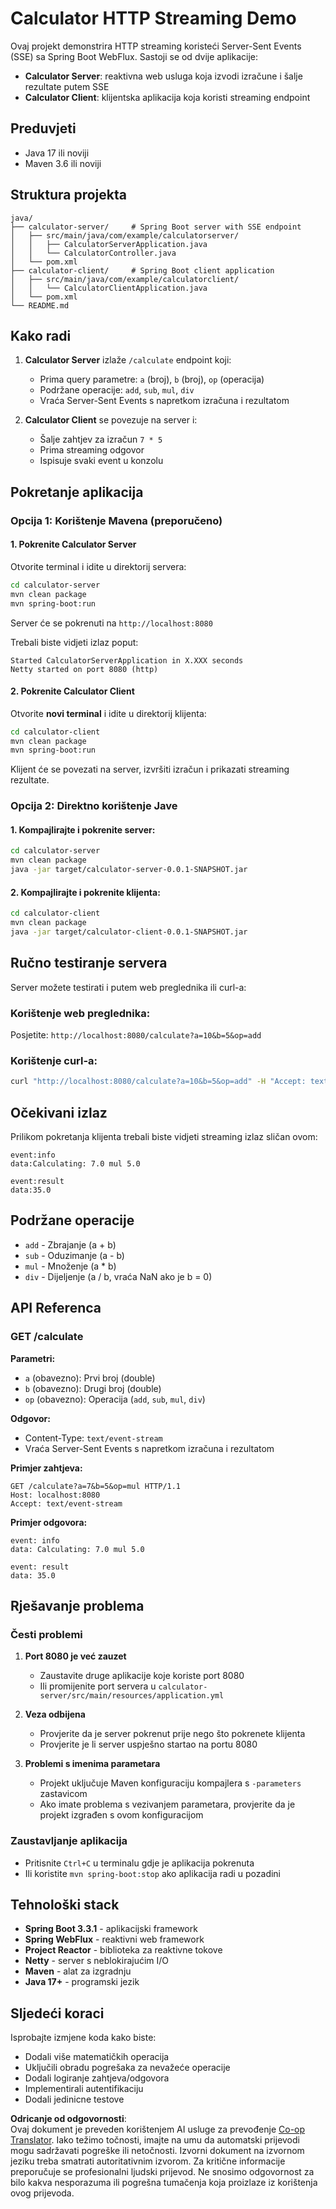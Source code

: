 <!--
CO_OP_TRANSLATOR_METADATA:
{
  "original_hash": "acd4010e430da00946a154f62847a169",
  "translation_date": "2025-07-13T21:15:29+00:00",
  "source_file": "03-GettingStarted/06-http-streaming/solution/java/README.md",
  "language_code": "hr"
}
-->
# Calculator HTTP Streaming Demo

Ovaj projekt demonstrira HTTP streaming koristeći Server-Sent Events (SSE) sa Spring Boot WebFlux. Sastoji se od dvije aplikacije:

- **Calculator Server**: reaktivna web usluga koja izvodi izračune i šalje rezultate putem SSE
- **Calculator Client**: klijentska aplikacija koja koristi streaming endpoint

## Preduvjeti

- Java 17 ili noviji
- Maven 3.6 ili noviji

## Struktura projekta

```
java/
├── calculator-server/     # Spring Boot server with SSE endpoint
│   ├── src/main/java/com/example/calculatorserver/
│   │   ├── CalculatorServerApplication.java
│   │   └── CalculatorController.java
│   └── pom.xml
├── calculator-client/     # Spring Boot client application
│   ├── src/main/java/com/example/calculatorclient/
│   │   └── CalculatorClientApplication.java
│   └── pom.xml
└── README.md
```

## Kako radi

1. **Calculator Server** izlaže `/calculate` endpoint koji:
   - Prima query parametre: `a` (broj), `b` (broj), `op` (operacija)
   - Podržane operacije: `add`, `sub`, `mul`, `div`
   - Vraća Server-Sent Events s napretkom izračuna i rezultatom

2. **Calculator Client** se povezuje na server i:
   - Šalje zahtjev za izračun `7 * 5`
   - Prima streaming odgovor
   - Ispisuje svaki event u konzolu

## Pokretanje aplikacija

### Opcija 1: Korištenje Mavena (preporučeno)

#### 1. Pokrenite Calculator Server

Otvorite terminal i idite u direktorij servera:

```bash
cd calculator-server
mvn clean package
mvn spring-boot:run
```

Server će se pokrenuti na `http://localhost:8080`

Trebali biste vidjeti izlaz poput:
```
Started CalculatorServerApplication in X.XXX seconds
Netty started on port 8080 (http)
```

#### 2. Pokrenite Calculator Client

Otvorite **novi terminal** i idite u direktorij klijenta:

```bash
cd calculator-client
mvn clean package
mvn spring-boot:run
```

Klijent će se povezati na server, izvršiti izračun i prikazati streaming rezultate.

### Opcija 2: Direktno korištenje Jave

#### 1. Kompajlirajte i pokrenite server:

```bash
cd calculator-server
mvn clean package
java -jar target/calculator-server-0.0.1-SNAPSHOT.jar
```

#### 2. Kompajlirajte i pokrenite klijenta:

```bash
cd calculator-client
mvn clean package
java -jar target/calculator-client-0.0.1-SNAPSHOT.jar
```

## Ručno testiranje servera

Server možete testirati i putem web preglednika ili curl-a:

### Korištenje web preglednika:
Posjetite: `http://localhost:8080/calculate?a=10&b=5&op=add`

### Korištenje curl-a:
```bash
curl "http://localhost:8080/calculate?a=10&b=5&op=add" -H "Accept: text/event-stream"
```

## Očekivani izlaz

Prilikom pokretanja klijenta trebali biste vidjeti streaming izlaz sličan ovom:

```
event:info
data:Calculating: 7.0 mul 5.0

event:result
data:35.0
```

## Podržane operacije

- `add` - Zbrajanje (a + b)
- `sub` - Oduzimanje (a - b)
- `mul` - Množenje (a * b)
- `div` - Dijeljenje (a / b, vraća NaN ako je b = 0)

## API Referenca

### GET /calculate

**Parametri:**
- `a` (obavezno): Prvi broj (double)
- `b` (obavezno): Drugi broj (double)
- `op` (obavezno): Operacija (`add`, `sub`, `mul`, `div`)

**Odgovor:**
- Content-Type: `text/event-stream`
- Vraća Server-Sent Events s napretkom izračuna i rezultatom

**Primjer zahtjeva:**
```
GET /calculate?a=7&b=5&op=mul HTTP/1.1
Host: localhost:8080
Accept: text/event-stream
```

**Primjer odgovora:**
```
event: info
data: Calculating: 7.0 mul 5.0

event: result
data: 35.0
```

## Rješavanje problema

### Česti problemi

1. **Port 8080 je već zauzet**
   - Zaustavite druge aplikacije koje koriste port 8080
   - Ili promijenite port servera u `calculator-server/src/main/resources/application.yml`

2. **Veza odbijena**
   - Provjerite da je server pokrenut prije nego što pokrenete klijenta
   - Provjerite je li server uspješno startao na portu 8080

3. **Problemi s imenima parametara**
   - Projekt uključuje Maven konfiguraciju kompajlera s `-parameters` zastavicom
   - Ako imate problema s vezivanjem parametara, provjerite da je projekt izgrađen s ovom konfiguracijom

### Zaustavljanje aplikacija

- Pritisnite `Ctrl+C` u terminalu gdje je aplikacija pokrenuta
- Ili koristite `mvn spring-boot:stop` ako aplikacija radi u pozadini

## Tehnološki stack

- **Spring Boot 3.3.1** - aplikacijski framework
- **Spring WebFlux** - reaktivni web framework
- **Project Reactor** - biblioteka za reaktivne tokove
- **Netty** - server s neblokirajućim I/O
- **Maven** - alat za izgradnju
- **Java 17+** - programski jezik

## Sljedeći koraci

Isprobajte izmjene koda kako biste:
- Dodali više matematičkih operacija
- Uključili obradu pogrešaka za nevažeće operacije
- Dodali logiranje zahtjeva/odgovora
- Implementirali autentifikaciju
- Dodali jedinicne testove

**Odricanje od odgovornosti**:  
Ovaj dokument je preveden korištenjem AI usluge za prevođenje [Co-op Translator](https://github.com/Azure/co-op-translator). Iako težimo točnosti, imajte na umu da automatski prijevodi mogu sadržavati pogreške ili netočnosti. Izvorni dokument na izvornom jeziku treba smatrati autoritativnim izvorom. Za kritične informacije preporučuje se profesionalni ljudski prijevod. Ne snosimo odgovornost za bilo kakva nesporazuma ili pogrešna tumačenja koja proizlaze iz korištenja ovog prijevoda.